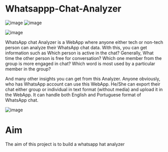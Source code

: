 # Whatsappp-Chat-Analyzer
![image](https://user-images.githubusercontent.com/88799249/155767768-2d42c645-641d-4e44-b4fa-b14442e4b836.png) ![image](https://user-images.githubusercontent.com/88799249/155767835-6d07a1a4-49b3-4aea-925b-5aa4dccb63ca.png)


![image](https://user-images.githubusercontent.com/88799249/155768987-31b1e291-a72d-40d6-bdb5-feef6a569bb8.png)


WhatsApp chat Analyzer is a WebApp where anyone either tech or non-tech person can analyze their WhatsApp chat data. With this, you can get information such as Which person is active in the chat? Generally, What time the other person is free for conversation? Which one member from the group is more engaged in chat? Which word is most used by a particular member in the group?

And many other insights you can get from this Analyzer. Anyone obviously, who has WhatsApp account can use this WebApp. He/She can export their chat either group or individual in text format (without media) and upload it in the WebApp. It can handle both English and Portuguese format of WhatsApp chat.

![image](https://user-images.githubusercontent.com/88799249/155003008-94c51424-167f-458a-b2af-3dd8288501e5.png)
# Aim
The aim of this project is to build a whatsapp hat analyzer

